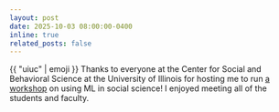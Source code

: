 ```yaml
---
layout: post
date: 2025-10-03 08:00:00-0400
inline: true
related_posts: false
---
```


{{ "uiuc" | emoji }} Thanks to everyone at the Center for Social and Behavioral Science at the University of Illinois for hosting me to run [a workshop](https://csbs.research.illinois.edu/machine-learning-for-social-and-behavioral-science-workshop-oct-3/) on using ML in social science! I enjoyed meeting all of the students and faculty.

